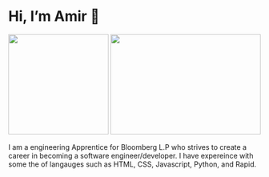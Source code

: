 # Hi, I’m Amir 👋

<img height=200px src="https://media1.tenor.com/m/tdNnqpBAmE8AAAAC/super-saiyan-goku-cooler-movie.gif"> <img height=200px width=300px src="https://i.pinimg.com/originals/8f/c7/6f/8fc76f0d6fcec6d86f9b9c462a058228.gif">

I am a engineering Apprentice for Bloomberg L.P who strives to create a career in becoming a software engineer/developer. I have expereince with some the of langauges such as HTML, CSS, Javascript, Python, and Rapid. 
